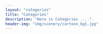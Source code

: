 ```yaml
---
layout: "categories"
title: "Categories"
description: "Here is Categories ...."
header-img: "img/scenery/cartoon_bg1.jpg"
---
```



